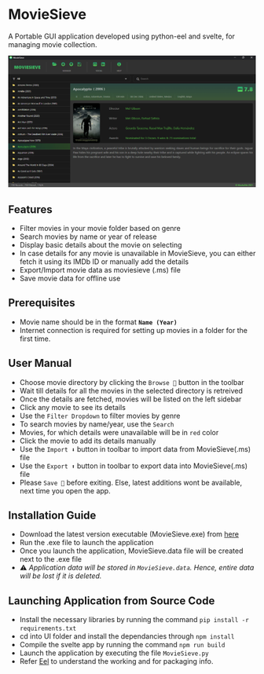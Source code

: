 # MovieSieve

A Portable GUI application developed using python-eel and svelte, for managing movie collection.

![MovieSieve](https://github.com/mochatek/MovieSieve/blob/master/Screenshot.jpg)

## Features

- Filter movies in your movie folder based on genre
- Search movies by name or year of release
- Display basic details about the movie on selecting
- In case details for any movie is unavailable in MovieSieve, you can either fetch it using its IMDb ID or manually add the details
- Export/Import movie data as moviesieve (.ms) file
- Save movie data for offline use

## Prerequisites

- Movie name should be in the format **`Name (Year)`**
- Internet connection is required for setting up movies in a folder for the first time.

## User Manual

- Choose movie directory by clicking the `Browse 📁` button in the toolbar
- Wait till details for all the movies in the selected directory is retreived
- Once the details are fetched, movies will be listed on the left sidebar
- Click any movie to see its details
- Use the `Filter Dropdown` to filter movies by genre
- To search movies by name/year, use the `Search `
- Movies, for which details were unavailable will be in `red` color
- Click the movie to add its details manually
- Use the `Import ⬇️` button in toolbar to import data from MovieSieve(.ms) file
- Use the `Export ⬆️` button in toolbar to export data into MovieSieve(.ms) file
- Please `Save 💾` before exiting. Else, latest additions wont be available, next time you open the app.

## Installation Guide

- Download the latest version executable (MovieSieve.exe) from [here](https://github.com/mochatek/MovieSieve/releases)
- Run the .exe file to launch the application
- Once you launch the application, MovieSieve.data file will be created next to the .exe file
- ⚠️ _Application data will be stored in `MovieSieve.data`. Hence, entire data will be lost if it is
  deleted._

## Launching Application from Source Code

- Install the necessary libraries by running the command `pip install -r requirements.txt`
- cd into UI folder and install the dependancies through `npm install`
- Compile the svelte app by running the command `npm run build`
- Launch the application by executing the file `MovieSieve.py`
- Refer [Eel](https://github.com/ChrisKnott/Eel) to understand the working and for packaging info.
